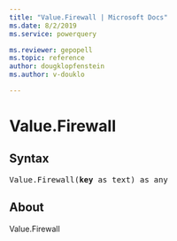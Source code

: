 ```yaml
---
title: "Value.Firewall | Microsoft Docs"
ms.date: 8/2/2019
ms.service: powerquery

ms.reviewer: gepopell
ms.topic: reference
author: dougklopfenstein
ms.author: v-douklo

---
```

# Value.Firewall

## Syntax

<pre>
Value.Firewall(<b>key</b> as text) as any
</pre>

## About
Value.Firewall

